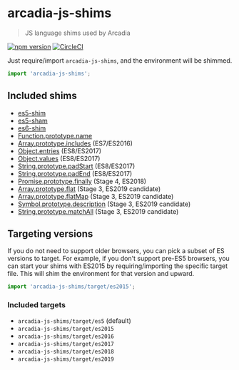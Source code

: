 # arcadia-js-shims

> JS language shims used by Arcadia

[![npm version](https://img.shields.io/npm/v/arcadia-js-shims.svg)](https://www.npmjs.com/package/arcadia-js-shims)
[![CircleCI](https://circleci.com/gh/salesmessage/javascript.svg?style=shield)](https://circleci.com/gh/salesmessage/javascript)

Just require/import `arcadia-js-shims`, and the environment will be shimmed.

```js
import 'arcadia-js-shims';
```

## Included shims

  - [es5-shim](https://www.npmjs.com/package/es5-shim)
  - [es5-sham](https://www.npmjs.com/package/es5-shim)
  - [es6-shim](https://www.npmjs.com/package/es6-shim)
  - [Function.prototype.name](https://www.npmjs.com/package/function.prototype.name)
  - [Array.prototype.includes](https://www.npmjs.com/package/array-includes) (ES7/ES2016)
  - [Object.entries](https://www.npmjs.com/package/object.entries) (ES8/ES2017)
  - [Object.values](https://www.npmjs.com/package/object.values) (ES8/ES2017)
  - [String.prototype.padStart](https://www.npmjs.com/package/string.prototype.padstart) (ES8/ES2017)
  - [String.prototype.padEnd](https://www.npmjs.com/package/string.prototype.padend) (ES8/ES2017)
  - [Promise.prototype.finally](https://npmjs.com/package/promise.prototype.finally) (Stage 4, ES2018)
  - [Array.prototype.flat](https://npmjs.com/package/array.prototype.flat) (Stage 3, ES2019 candidate)
  - [Array.prototype.flatMap](https://npmjs.com/package/array.prototype.flatMap) (Stage 3, ES2019 candidate)
  - [Symbol.prototype.description](https://npmjs.com/package/symbol.prototype.description) (Stage 3, ES2019 candidate)
  - [String.prototype.matchAll](https://npmjs.com/package/string.prototype.matchall) (Stage 3, ES2019 candidate)

## Targeting versions

If you do not need to support older browsers, you can pick a subset of ES versions to target. For example, if you don't support pre-ES5 browsers, you can start your shims with ES2015 by requiring/importing the specific target file. This will shim the environment for that version and upward.

```js
import 'arcadia-js-shims/target/es2015';
```

### Included targets

  - `arcadia-js-shims/target/es5` (default)
  - `arcadia-js-shims/target/es2015`
  - `arcadia-js-shims/target/es2016`
  - `arcadia-js-shims/target/es2017`
  - `arcadia-js-shims/target/es2018`
  - `arcadia-js-shims/target/es2019`
